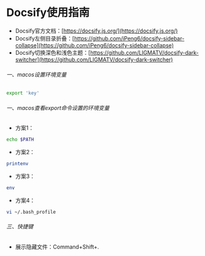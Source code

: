 # Docsify使用指南

- Docsify官方文档：[https://docsify.js.org/](https://docsify.js.org/)
- Docsify左侧目录折叠：[https://github.com/iPeng6/docsify-sidebar-collapse](https://github.com/iPeng6/docsify-sidebar-collapse)
- Docsify切换深色和浅色主题：[https://github.com/LIGMATV/docsify-dark-switcher](https://github.com/LIGMATV/docsify-dark-switcher)

###### 一、macos设置环境变量

```sh
export 'key'
```

###### 一、macos查看export命令设置的环境变量

- 方案1：

```sh
echo $PATH
```

- 方案2：

```sh
printenv
```

- 方案3：

```sh
env
```

- 方案4：

```sh
vi ~/.bash_profile
```

###### 三、快捷键

- 展示隐藏文件：Command+Shift+.
